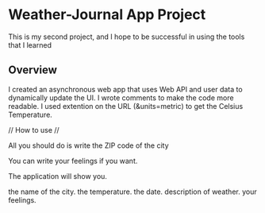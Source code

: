 # Weather-Journal App Project

This is my second project, and I hope to be successful in using the tools that I learned

## Overview

I created an asynchronous web app that uses Web API and user data to dynamically update the UI.
I wrote comments to make the code more readable.
I used extention on the URL (&units=metric) to get the Celsius Temperature.

// How to use //

All you should do is write the ZIP code of the city

You can write your feelings if you want.

The application will show you.

the name of the city.
the temperature.
the date.
description of weather.
your feelings.
